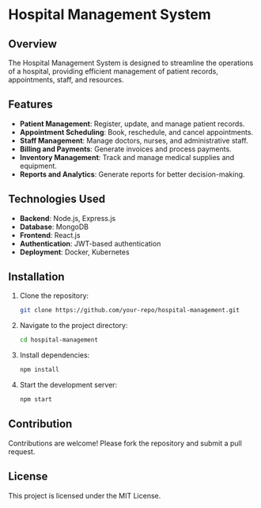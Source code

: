 # Hospital Management System

## Overview
The Hospital Management System is designed to streamline the operations of a hospital, providing efficient management of patient records, appointments, staff, and resources.

## Features
- **Patient Management**: Register, update, and manage patient records.
- **Appointment Scheduling**: Book, reschedule, and cancel appointments.
- **Staff Management**: Manage doctors, nurses, and administrative staff.
- **Billing and Payments**: Generate invoices and process payments.
- **Inventory Management**: Track and manage medical supplies and equipment.
- **Reports and Analytics**: Generate reports for better decision-making.

## Technologies Used
- **Backend**: Node.js, Express.js
- **Database**: MongoDB
- **Frontend**: React.js
- **Authentication**: JWT-based authentication
- **Deployment**: Docker, Kubernetes

## Installation
1. Clone the repository:
    ```bash
    git clone https://github.com/your-repo/hospital-management.git
    ```
2. Navigate to the project directory:
    ```bash
    cd hospital-management
    ```
3. Install dependencies:
    ```bash
    npm install
    ```
4. Start the development server:
    ```bash
    npm start
    ```

## Contribution
Contributions are welcome! Please fork the repository and submit a pull request.

## License
This project is licensed under the MIT License.